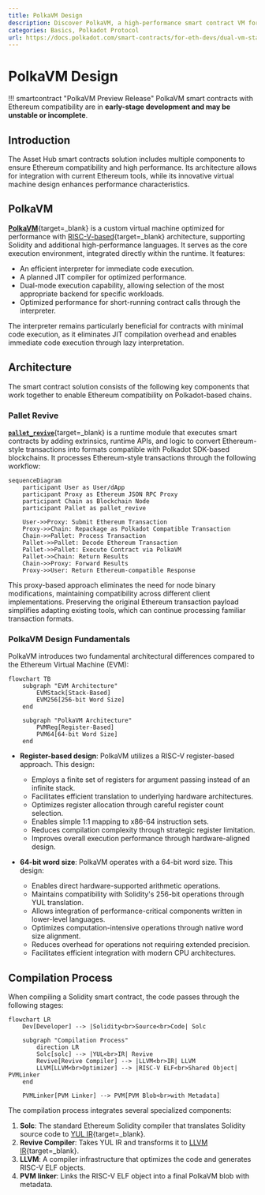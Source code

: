 ```yaml
---
title: PolkaVM Design
description: Discover PolkaVM, a high-performance smart contract VM for Polkadot, enabling Ethereum compatibility via pallet_revive, Solidity support & optimized execution.
categories: Basics, Polkadot Protocol
url: https://docs.polkadot.com/smart-contracts/for-eth-devs/dual-vm-stack/
---
```


# PolkaVM Design

!!! smartcontract "PolkaVM Preview Release"
    PolkaVM smart contracts with Ethereum compatibility are in **early-stage development and may be unstable or incomplete**.
## Introduction

The Asset Hub smart contracts solution includes multiple components to ensure Ethereum compatibility and high performance. Its architecture allows for integration with current Ethereum tools, while its innovative virtual machine design enhances performance characteristics.

## PolkaVM

[**PolkaVM**](https://github.com/paritytech/polkavm){target=\_blank} is a custom virtual machine optimized for performance with [RISC-V-based](https://en.wikipedia.org/wiki/RISC-V){target=\_blank} architecture, supporting Solidity and additional high-performance languages. It serves as the core execution environment, integrated directly within the runtime. It features:

- An efficient interpreter for immediate code execution.
- A planned JIT compiler for optimized performance.
- Dual-mode execution capability, allowing selection of the most appropriate backend for specific workloads.
- Optimized performance for short-running contract calls through the interpreter.

The interpreter remains particularly beneficial for contracts with minimal code execution, as it eliminates JIT compilation overhead and enables immediate code execution through lazy interpretation.

## Architecture

The smart contract solution consists of the following key components that work together to enable Ethereum compatibility on Polkadot-based chains.

### Pallet Revive

[**`pallet_revive`**](https://paritytech.github.io/polkadot-sdk/master/pallet_revive/index.html){target=\_blank} is a runtime module that executes smart contracts by adding extrinsics, runtime APIs, and logic to convert Ethereum-style transactions into formats compatible with Polkadot SDK-based blockchains. It processes Ethereum-style transactions through the following workflow:

```mermaid
sequenceDiagram
    participant User as User/dApp
    participant Proxy as Ethereum JSON RPC Proxy
    participant Chain as Blockchain Node
    participant Pallet as pallet_revive
    
    User->>Proxy: Submit Ethereum Transaction
    Proxy->>Chain: Repackage as Polkadot Compatible Transaction
    Chain->>Pallet: Process Transaction
    Pallet->>Pallet: Decode Ethereum Transaction
    Pallet->>Pallet: Execute Contract via PolkaVM
    Pallet->>Chain: Return Results
    Chain->>Proxy: Forward Results
    Proxy->>User: Return Ethereum-compatible Response
```

This proxy-based approach eliminates the need for node binary modifications, maintaining compatibility across different client implementations. Preserving the original Ethereum transaction payload simplifies adapting existing tools, which can continue processing familiar transaction formats.

### PolkaVM Design Fundamentals

PolkaVM introduces two fundamental architectural differences compared to the Ethereum Virtual Machine (EVM):

```mermaid
flowchart TB
    subgraph "EVM Architecture"
        EVMStack[Stack-Based]
        EVM256[256-bit Word Size]
    end
    
    subgraph "PolkaVM Architecture"
        PVMReg[Register-Based]
        PVM64[64-bit Word Size]
    end
```

- **Register-based design**: PolkaVM utilizes a RISC-V register-based approach. This design:

    - Employs a finite set of registers for argument passing instead of an infinite stack.
    - Facilitates efficient translation to underlying hardware architectures.
    - Optimizes register allocation through careful register count selection.
    - Enables simple 1:1 mapping to x86-64 instruction sets.
    - Reduces compilation complexity through strategic register limitation.
    - Improves overall execution performance through hardware-aligned design.

- **64-bit word size**: PolkaVM operates with a 64-bit word size. This design:

    - Enables direct hardware-supported arithmetic operations.
    - Maintains compatibility with Solidity's 256-bit operations through YUL translation.
    - Allows integration of performance-critical components written in lower-level languages.
    - Optimizes computation-intensive operations through native word size alignment.
    - Reduces overhead for operations not requiring extended precision.
    - Facilitates efficient integration with modern CPU architectures.

## Compilation Process

When compiling a Solidity smart contract, the code passes through the following stages:

```mermaid
flowchart LR
    Dev[Developer] --> |Solidity<br>Source<br>Code| Solc
    
    subgraph "Compilation Process"
        direction LR
        Solc[solc] --> |YUL<br>IR| Revive
        Revive[Revive Compiler] --> |LLVM<br>IR| LLVM
        LLVM[LLVM<br>Optimizer] --> |RISC-V ELF<br>Shared Object| PVMLinker
    end
    
    PVMLinker[PVM Linker] --> PVM[PVM Blob<br>with Metadata]
```

The compilation process integrates several specialized components:

1. **Solc**: The standard Ethereum Solidity compiler that translates Solidity source code to [YUL IR](https://docs.soliditylang.org/en/latest/yul.html){target=\_blank}.
2. **Revive Compiler**: Takes YUL IR and transforms it to [LLVM IR](https://llvm.org/){target=\_blank}.
3. **LLVM**: A compiler infrastructure that optimizes the code and generates RISC-V ELF objects.
4. **PVM linker**: Links the RISC-V ELF object into a final PolkaVM blob with metadata.
